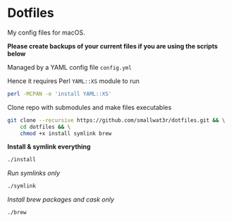 # Dotfiles  

My config files for macOS.  

**Please create backups of your current files if you are using the scripts below**   

Managed by a YAML config file `config.yml`  

Hence it requires Perl `YAML::XS` module to run 
```sh
perl -MCPAN -e 'install YAML::XS'
```

Clone repo with submodules and make files executables  
```sh
git clone --recursive https://github.com/smallwat3r/dotfiles.git && \
    cd dotfiles && \
    chmod +x install symlink brew
```

**Install & symlink everything**  
```sh
./install
```

_Run symlinks only_  
```sh
./symlink
```

_Install brew packages and cask only_  
```sh
./brew
```
